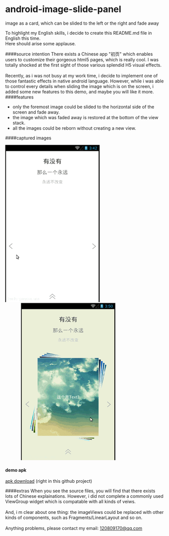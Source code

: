 # android-image-slide-panel
image as a card, which can be slided to the left or the right and fade away<br>

To highlight my English skills, i decide to create this README.md file in English this time.<br>
Here should arise some applause.<br>

####source intention
There exists a Chinese app "初页" which enables users to customize their gorgeous html5 pages, which is really cool. I was totally shocked at the first sight of those various splendid H5 visual effects. <br><br>
Recently, as i was not busy at my work time, i decide to implement one of those fantastic effects in native android language. However, while i was able to control every details when sliding the image which is on the screen, i added some new features to this demo, and maybe you will like it more. 
####features
* only the foremost image could be slided to the horizontal side of the screen and fade away.
* the image which was faded away is restored at the bottom of the view stack.
* all the images could be reborn without creating a new view.

####captured images
<td>
  <img src="screen01.gif" width="300" height="500" />
  <img src="screen02.gif" width="300" height="500" style="margin-left:50px" />
</td>

#### demo apk
[apk download](firstPage_template1.apk) (right in this github project)

####extras
When you see the source files, you will find that there exists lots of Chinese explainations. However, i did not complete a commonly used ViewGroup widget which is compatable with all kinds of veiws.<br><br>
And, i m clear about one thing: the imageViews could be replaced with other kinds of components, such as Fragments/LinearLayout and so on. <br><br>
Anything problems, please contact my email: 120809170@qq.com
